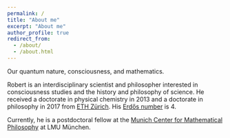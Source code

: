 ```yaml
---
permalink: /
title: "About me"
excerpt: "About me"
author_profile: true
redirect_from: 
  - /about/
  - /about.html
---
```


<!-- ## Under construction -->

<!-- Dr. Dr. Robert Prentner -->

Our quantum nature, consciousness, and mathematics. 

Robert is an interdisciplinary scientist and philosopher interested in consciousness studies and the history and philosophy of science. He received a doctorate in physical chemistry in 2013 and a doctorate in philosophy in 2017 from [ETH Zürich](https://www.ethz.ch/). His [Erdős number](https://en.wikipedia.org/wiki/Erd%C5%91s_number) is 4.

Currently, he is a postdoctoral fellow at the [Munich Center for Mathematical Philosophy](https://www.mcmp.philosophie.uni-muenchen.de/index.html) at LMU München. 

<!-- Email: linchen.dr [at] gmail [dot] com -->

<!-- ORCID Researcher ID: 0000-0003-0349-6577. -->
